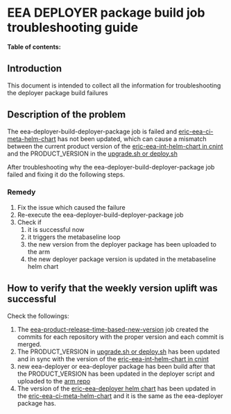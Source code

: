 # EEA DEPLOYER package build job troubleshooting guide

**Table of contents:**
<!-- START doctoc
...
END doctoc -->

## Introduction

This document is intended to collect all the information for troubleshooting the deployer package build failures

## Description of the problem

The eea-deployer-build-deployer-package job is failed and [eric-eea-ci-meta-helm-chart](https://gerrit.ericsson.se/plugins/gitiles/EEA/project-meta-baseline/+/master/eric-eea-ci-meta-helm-chart/)  has not been updated, which can cause a mismatch between the current product version of the [eric-eea-int-helm-chart in cnint](https://gerrit.ericsson.se/plugins/gitiles/EEA/cnint/+/master/eric-eea-int-helm-chart/) and the PRODUCT_VERSION in the [upgrade.sh or deploy.sh](https://gerrit.ericsson.se/plugins/gitiles/EEA/deployer/+/master/product/source/pipeline_package/eea-deployer/product/scripts/)

After troubleshooting why the eea-deployer-build-deployer-package job failed and fixing it do the following steps.

### Remedy

1. Fix the issue which caused the failure
2. Re-execute the eea-deployer-build-deployer-package job
3. Check if
   1. it is successful now
   2. it triggers the metabaseline loop
   3. the new version from the deployer package has been uploaded to the arm
   4. the new deployer package version is updated in the metabaseline helm chart

## How to verify that the weekly version uplift was successful

Check the followings:

1. The [eea-product-release-time-based-new-version](https://seliius27190.seli.gic.ericsson.se:8443/job/eea-product-release-time-based-new-version/) job created the commits for each repository with the proper version and each commit is merged.
2. The PRODUCT_VERSION in [upgrade.sh or deploy.sh](https://gerrit.ericsson.se/plugins/gitiles/EEA/deployer/+/master/product/source/pipeline_package/eea-deployer/product/scripts/) has been updated and in sync with the version of the [eric-eea-int-helm-chart in cnint](https://gerrit.ericsson.se/plugins/gitiles/EEA/cnint/+/master/eric-eea-int-helm-chart/)
3. new eea-deployer or eea-deployer package has been build after that the PRODUCT_VERSION has been updated in the deployer script and uploaded to the [arm repo](https://arm.seli.gic.ericsson.se/artifactory/proj-eea-drop-generic-local/)
4. The version of the [eric-eea-deployer helm chart](https://gerrit.ericsson.se/plugins/gitiles/EEA/deployer/+/master/helm/eric-eea-deployer) has been updated in the [eric-eea-ci-meta-helm-chart](https://gerrit.ericsson.se/plugins/gitiles/EEA/project-meta-baseline/+/master/eric-eea-ci-meta-helm-chart/) and it is the same as the eea-deployer package has.
